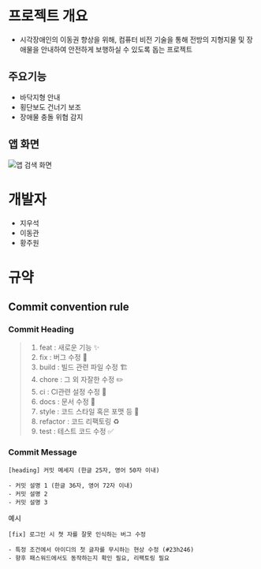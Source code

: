 # 프로젝트 개요
- 시각장애인의 이동권 향상을 위해, 컴퓨터 비전 기술을 통해 전방의 지형지물 및 장애물을 안내하여 안전하게 보행하실 수 있도록 돕는 프로젝트

## 주요기능
- 바닥지형 안내
- 횡단보도 건너기 보조
- 장애물 충돌 위협 감지

## 앱 화면
![앱 검색 화면](https://user-images.githubusercontent.com/74857614/203068550-c08fe51e-9ff7-4fc2-a3f7-1c63bc2cd518.png)

# 개발자
- 지우석
- 이동관
- 황주원

# 규약

## Commit convention rule

### Commit Heading

> 1. feat : 새로운 기능 ✨
> 2. fix : 버그 수정 🐛
> 3. build : 빌드 관련 파일 수정 🏗️
> 4. chore : 그 외 자잘한 수정 ✏️
> 5. ci : CI관련 설정 수정 👷
> 6. docs : 문서 수정 📝
> 7. style : 코드 스타일 혹은 포맷 등 💄
> 8. refactor :  코드 리팩토링 ♻️
> 9. test : 테스트 코드 수정 ✅


### Commit Message

```
[heading] 커밋 메세지 (한글 25자, 영어 50자 이내)

- 커밋 설명 1 (한글 36자, 영어 72자 이내)
- 커밋 설명 2
- 커밋 설명 3
```

예시
```
[fix] 로그인 시 쳣 자를 잘못 인식하는 버그 수정

- 특정 조건에서 아이디의 첫 글자를 무시하는 현상 수정 (#23h246)
- 향후 패스워드에서도 동작하는지 확인 필요, 리팩토링 필요
```
